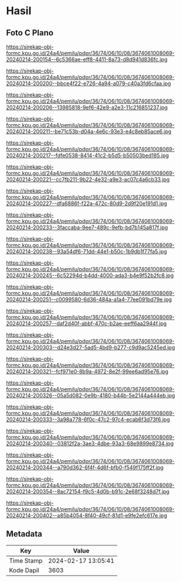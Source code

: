 # Hasil

## Foto C Plano

https://sirekap-obj-formc.kpu.go.id/24a4/pemilu/pdpr/36/74/06/10/08/3674061008069-20240214-200154--6c5366ae-eff8-4411-8a73-d8d941d836fc.jpg

https://sirekap-obj-formc.kpu.go.id/24a4/pemilu/pdpr/36/74/06/10/08/3674061008069-20240214-200200--bbce4f22-e726-4a94-a079-c40a3fd6cfaa.jpg

https://sirekap-obj-formc.kpu.go.id/24a4/pemilu/pdpr/36/74/06/10/08/3674061008069-20240214-200206--13985818-9ef6-42e9-a2e3-11c216851237.jpg

https://sirekap-obj-formc.kpu.go.id/24a4/pemilu/pdpr/36/74/06/10/08/3674061008069-20240214-200211--be71c53b-d04a-4e6c-93e3-e4c8eb85ace6.jpg

https://sirekap-obj-formc.kpu.go.id/24a4/pemilu/pdpr/36/74/06/10/08/3674061008069-20240214-200217--fdfe0538-8414-41c2-b5d5-b50503bed185.jpg

https://sirekap-obj-formc.kpu.go.id/24a4/pemilu/pdpr/36/74/06/10/08/3674061008069-20240214-200221--cc7fb211-9b22-4e32-a9e3-ac07c4a6cb33.jpg

https://sirekap-obj-formc.kpu.go.id/24a4/pemilu/pdpr/36/74/06/10/08/3674061008069-20240214-200227--dfa6886f-f22a-472c-80d9-2d9f20e191d1.jpg

https://sirekap-obj-formc.kpu.go.id/24a4/pemilu/pdpr/36/74/06/10/08/3674061008069-20240214-200233--3faccaba-9ee7-489c-9efb-bd7b145a817f.jpg

https://sirekap-obj-formc.kpu.go.id/24a4/pemilu/pdpr/36/74/06/10/08/3674061008069-20240214-200238--93a54df6-71dd-44e1-b50c-1b9db1f77fa5.jpg

https://sirekap-obj-formc.kpu.go.id/24a4/pemilu/pdpr/36/74/06/10/08/3674061008069-20240214-200245--6c52294d-b4dd-4000-ada3-b4e9f52b2fc8.jpg

https://sirekap-obj-formc.kpu.go.id/24a4/pemilu/pdpr/36/74/06/10/08/3674061008069-20240214-200251--c0099580-6d36-484a-a1a4-77ee091bd79e.jpg

https://sirekap-obj-formc.kpu.go.id/24a4/pemilu/pdpr/36/74/06/10/08/3674061008069-20240214-200257--daf2d40f-abbf-470c-b2ae-eeff6aa2944f.jpg

https://sirekap-obj-formc.kpu.go.id/24a4/pemilu/pdpr/36/74/06/10/08/3674061008069-20240214-200303--d24e3d27-5ad5-4bd9-b277-c9d9ac5245ed.jpg

https://sirekap-obj-formc.kpu.go.id/24a4/pemilu/pdpr/36/74/06/10/08/3674061008069-20240214-200321--fcf971e0-8b9a-4972-8e2f-99ee6ad95e76.jpg

https://sirekap-obj-formc.kpu.go.id/24a4/pemilu/pdpr/36/74/06/10/08/3674061008069-20240214-200326--05a5d082-0e9b-4180-b44b-5e2144a444eb.jpg

https://sirekap-obj-formc.kpu.go.id/24a4/pemilu/pdpr/36/74/06/10/08/3674061008069-20240214-200333--3a98a778-6f0c-47c2-97c4-ecab6f3d73f6.jpg

https://sirekap-obj-formc.kpu.go.id/24a4/pemilu/pdpr/36/74/06/10/08/3674061008069-20240214-200340--03812f2a-3ae3-4dbe-93a3-68e9899e8734.jpg

https://sirekap-obj-formc.kpu.go.id/24a4/pemilu/pdpr/36/74/06/10/08/3674061008069-20240214-200344--a790d362-6f4f-4d6f-bfb0-f549f175ff2f.jpg

https://sirekap-obj-formc.kpu.go.id/24a4/pemilu/pdpr/36/74/06/10/08/3674061008069-20240214-200354--8ac72154-f9c5-4d0b-b91c-2e68f3248d7f.jpg

https://sirekap-obj-formc.kpu.go.id/24a4/pemilu/pdpr/36/74/06/10/08/3674061008069-20240214-200402--a85b4054-8f40-49cf-81d1-e9fe2efc617e.jpg


## Metadata

| Key        | Value               |
| ---------- | ------------------- |
| Time Stamp | 2024-02-17 13:05:41 |
| Kode Dapil | 3603                |



